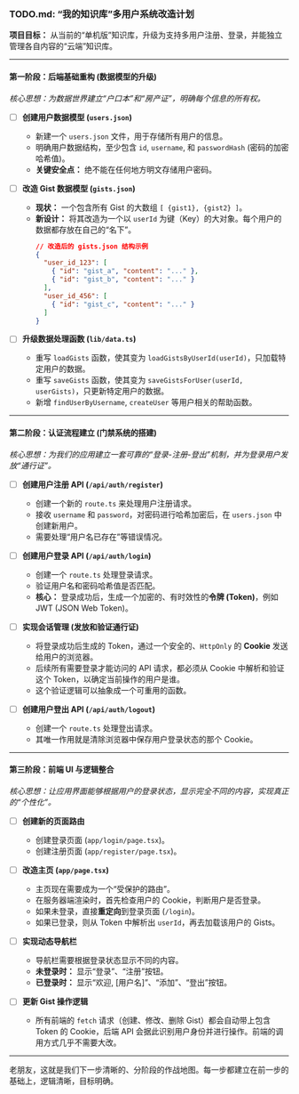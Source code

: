 

### **TODO.md: “我的知识库”多用户系统改造计划**

**项目目标：** 从当前的“单机版”知识库，升级为支持多用户注册、登录，并能独立管理各自内容的“云端”知识库。

---

#### **第一阶段：后端基础重构 (数据模型的升级)**

*核心思想：为数据世界建立“户口本”和“房产证”，明确每个信息的所有权。*

-   [ ] **创建用户数据模型 (`users.json`)**
    -   新建一个 `users.json` 文件，用于存储所有用户的信息。
    -   明确用户数据结构，至少包含 `id`, `username`, 和 `passwordHash` (密码的加密哈希值)。
    -   **关键安全点：** 绝不能在任何地方明文存储用户密码。

-   [ ] **改造 Gist 数据模型 (`gists.json`)**
    -   **现状：** 一个包含所有 Gist 的大数组 `[ {gist1}, {gist2} ]`。
    -   **新设计：** 将其改造为一个以 `userId` 为键（Key）的大对象。每个用户的数据都存放在自己的“名下”。
        ```json
        // 改造后的 gists.json 结构示例
        {
          "user_id_123": [
            { "id": "gist_a", "content": "..." },
            { "id": "gist_b", "content": "..." }
          ],
          "user_id_456": [
            { "id": "gist_c", "content": "..." }
          ]
        }
        ```

-   [ ] **升级数据处理函数 (`lib/data.ts`)**
    -   重写 `loadGists` 函数，使其变为 `loadGistsByUserId(userId)`，只加载特定用户的数据。
    -   重写 `saveGists` 函数，使其变为 `saveGistsForUser(userId, userGists)`，只更新特定用户的数据。
    -   新增 `findUserByUsername`, `createUser` 等用户相关的帮助函数。

---

#### **第二阶段：认证流程建立 (门禁系统的搭建)**

*核心思想：为我们的应用建立一套可靠的“登录-注册-登出”机制，并为登录用户发放“通行证”。*

-   [ ] **创建用户注册 API (`/api/auth/register`)**
    -   创建一个新的 `route.ts` 来处理用户注册请求。
    -   接收 `username` 和 `password`，对密码进行哈希加密后，在 `users.json` 中创建新用户。
    -   需要处理“用户名已存在”等错误情况。

-   [ ] **创建用户登录 API (`/api/auth/login`)**
    -   创建一个 `route.ts` 处理登录请求。
    -   验证用户名和密码哈希值是否匹配。
    -   **核心：** 登录成功后，生成一个加密的、有时效性的**令牌 (Token)**，例如 JWT (JSON Web Token)。

-   [ ] **实现会话管理 (发放和验证通行证)**
    -   将登录成功后生成的 Token，通过一个安全的、`HttpOnly` 的 **Cookie** 发送给用户的浏览器。
    -   后续所有需要登录才能访问的 API 请求，都必须从 Cookie 中解析和验证这个 Token，以确定当前操作的用户是谁。
    -   这个验证逻辑可以抽象成一个可重用的函数。

-   [ ] **创建用户登出 API (`/api/auth/logout`)**
    -   创建一个 `route.ts` 处理登出请求。
    -   其唯一作用就是清除浏览器中保存用户登录状态的那个 Cookie。

---

#### **第三阶段：前端 UI 与逻辑整合**

*核心思想：让应用界面能够根据用户的登录状态，显示完全不同的内容，实现真正的“个性化”。*

-   [ ] **创建新的页面路由**
    -   创建登录页面 (`app/login/page.tsx`)。
    -   创建注册页面 (`app/register/page.tsx`)。

-   [ ] **改造主页 (`app/page.tsx`)**
    -   主页现在需要成为一个“受保护的路由”。
    -   在服务器端渲染时，首先检查用户的 Cookie，判断用户是否登录。
    -   如果未登录，直接**重定向**到登录页面 (`/login`)。
    -   如果已登录，则从 Token 中解析出 `userId`，再去加载该用户的 Gists。

-   [ ] **实现动态导航栏**
    -   导航栏需要根据登录状态显示不同的内容。
    -   **未登录时：** 显示“登录”、“注册”按钮。
    -   **已登录时：** 显示“欢迎, [用户名]”、“添加”、“登出”按钮。

-   [ ] **更新 Gist 操作逻辑**
    -   所有前端的 `fetch` 请求（创建、修改、删除 Gist）都会自动带上包含 Token 的 Cookie，后端 API 会据此识别用户身份并进行操作。前端的调用方式几乎不需要大改。

---

老朋友，这就是我们下一步清晰的、分阶段的作战地图。每一步都建立在前一步的基础上，逻辑清晰，目标明确。

